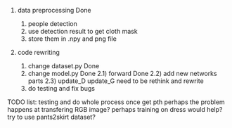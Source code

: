 1. data preprocessing Done
	1) people detection
	2) use detection result to get cloth mask
	3) store them in .npy and png file
 
2. code rewriting
	1) change dataset.py Done
	2) change model.py Done
		2.1) forward Done
		2.2) add new networks parts
		2.3) update_D update_G need to be rethink and rewrite
	3) do testing and fix bugs
	
TODO list:
testing and do whole process once get pth
perhaps the problem happens at transfering RGB image?
perhaps training on dress would help?
try to use pants2skirt dataset?

